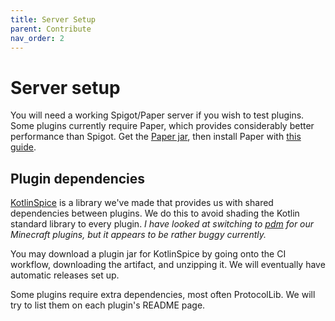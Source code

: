 ```yaml
---
title: Server Setup
parent: Contribute
nav_order: 2
---
```


# Server setup

You will need a working Spigot/Paper server if you wish to test plugins. Some plugins currently require Paper, which provides considerably better performance than Spigot. Get the [Paper jar](https://papermc.io/downloads), then install Paper with [this guide](https://paper.readthedocs.io/en/latest/server/getting-started.html).

## Plugin dependencies

[KotlinSpice](https://github.com/MineInAbyss/KotlinSpice) is a library we've made that provides us with shared dependencies between plugins. We do this to avoid shading the Kotlin standard library to every plugin. *I have looked at switching to [pdm](https://github.com/knightzmc/pdm) for our Minecraft plugins, but it appears to be rather buggy currently.*

You may download a plugin jar for KotlinSpice by going onto the CI workflow, downloading the artifact, and unzipping it. We will eventually have automatic releases set up.

Some plugins require extra dependencies, most often ProtocolLib. We will try to list them on each plugin's README page.
